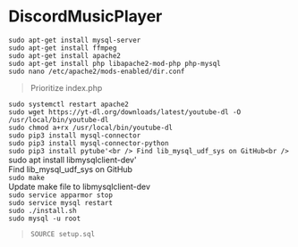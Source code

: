 # DiscordMusicPlayer
`sudo apt-get install mysql-server`<br />
`sudo apt-get install ffmpeg`<br />
`sudo apt-get install apache2`<br />
`sudo apt-get install php libapache2-mod-php php-mysql`<br />
`sudo nano /etc/apache2/mods-enabled/dir.conf`<br />
>Prioritize index.php<br />

`sudo systemctl restart apache2`<br />
`sudo wget https://yt-dl.org/downloads/latest/youtube-dl -O /usr/local/bin/youtube-dl`<br />
`sudo chmod a+rx /usr/local/bin/youtube-dl`<br />
`sudo pip3 install mysql-connector`<br />
`sudo pip3 install mysql-connector-python`<br />
`sudo pip3 install pytube'<br />
Find lib_mysql_udf_sys on GitHub<br />
`sudo apt install libmysqlclient-dev'<br />
Find lib_mysql_udf_sys on GitHub<br />
`sudo make`<br />
Update make file to libmysqlclient-dev<br />
`sudo service apparmor stop`<br />
`sudo service mysql restart`<br />
`sudo ./install.sh`<br />
`sudo mysql -u root`<br />
>`SOURCE setup.sql`<br />

